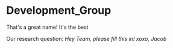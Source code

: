 # Development_Group

That's a great name!
It's the best

Our research question: 
*Hey Team, please fill this in! xoxo, Jacob*
